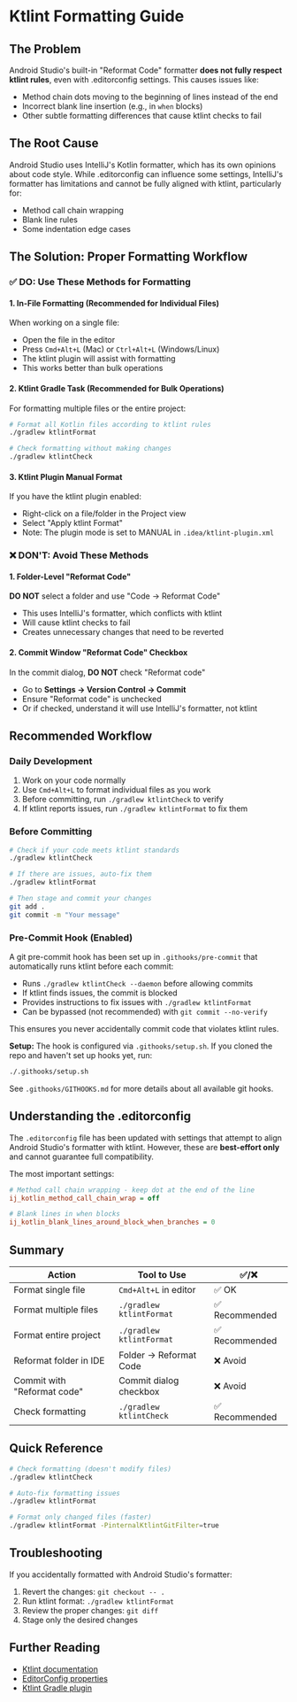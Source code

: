 # Ktlint Formatting Guide

## The Problem

Android Studio's built-in "Reformat Code" formatter **does not fully respect ktlint rules**, even with .editorconfig settings. This causes issues like:
- Method chain dots moving to the beginning of lines instead of the end
- Incorrect blank line insertion (e.g., in `when` blocks)
- Other subtle formatting differences that cause ktlint checks to fail

## The Root Cause

Android Studio uses IntelliJ's Kotlin formatter, which has its own opinions about code style. While .editorconfig can influence some settings, IntelliJ's formatter has limitations and cannot be fully aligned with ktlint, particularly for:
- Method call chain wrapping
- Blank line rules
- Some indentation edge cases

## The Solution: Proper Formatting Workflow

### ✅ DO: Use These Methods for Formatting

#### 1. **In-File Formatting (Recommended for Individual Files)**
When working on a single file:
- Open the file in the editor
- Press `Cmd+Alt+L` (Mac) or `Ctrl+Alt+L` (Windows/Linux)
- The ktlint plugin will assist with formatting
- This works better than bulk operations

#### 2. **Ktlint Gradle Task (Recommended for Bulk Operations)**
For formatting multiple files or the entire project:
```bash
# Format all Kotlin files according to ktlint rules
./gradlew ktlintFormat

# Check formatting without making changes
./gradlew ktlintCheck
```

#### 3. **Ktlint Plugin Manual Format**
If you have the ktlint plugin enabled:
- Right-click on a file/folder in the Project view
- Select "Apply ktlint Format"
- Note: The plugin mode is set to MANUAL in `.idea/ktlint-plugin.xml`

### ❌ DON'T: Avoid These Methods

#### 1. **Folder-Level "Reformat Code"**
**DO NOT** select a folder and use "Code → Reformat Code"
- This uses IntelliJ's formatter, which conflicts with ktlint
- Will cause ktlint checks to fail
- Creates unnecessary changes that need to be reverted

#### 2. **Commit Window "Reformat Code" Checkbox**
In the commit dialog, **DO NOT** check "Reformat code"
- Go to **Settings → Version Control → Commit**
- Ensure "Reformat code" is unchecked
- Or if checked, understand it will use IntelliJ's formatter, not ktlint

## Recommended Workflow

### Daily Development
1. Work on your code normally
2. Use `Cmd+Alt+L` to format individual files as you work
3. Before committing, run `./gradlew ktlintCheck` to verify
4. If ktlint reports issues, run `./gradlew ktlintFormat` to fix them

### Before Committing
```bash
# Check if your code meets ktlint standards
./gradlew ktlintCheck

# If there are issues, auto-fix them
./gradlew ktlintFormat

# Then stage and commit your changes
git add .
git commit -m "Your message"
```

### Pre-Commit Hook (Enabled)
A git pre-commit hook has been set up in `.githooks/pre-commit` that automatically runs ktlint before each commit:
- Runs `./gradlew ktlintCheck --daemon` before allowing commits
- If ktlint finds issues, the commit is blocked
- Provides instructions to fix issues with `./gradlew ktlintFormat`
- Can be bypassed (not recommended) with `git commit --no-verify`

This ensures you never accidentally commit code that violates ktlint rules.

**Setup:**
The hook is configured via `.githooks/setup.sh`. If you cloned the repo and haven't set up hooks yet, run:
```bash
./.githooks/setup.sh
```

See `.githooks/GITHOOKS.md` for more details about all available git hooks.

## Understanding the .editorconfig

The `.editorconfig` file has been updated with settings that attempt to align Android Studio's formatter with ktlint. However, these are **best-effort only** and cannot guarantee full compatibility.

The most important settings:
```ini
# Method call chain wrapping - keep dot at the end of the line
ij_kotlin_method_call_chain_wrap = off

# Blank lines in when blocks
ij_kotlin_blank_lines_around_block_when_branches = 0
```

## Summary

| Action | Tool to Use | ✅/❌ |
|--------|-------------|-------|
| Format single file | `Cmd+Alt+L` in editor | ✅ OK |
| Format multiple files | `./gradlew ktlintFormat` | ✅ Recommended |
| Format entire project | `./gradlew ktlintFormat` | ✅ Recommended |
| Reformat folder in IDE | Folder → Reformat Code | ❌ Avoid |
| Commit with "Reformat code" | Commit dialog checkbox | ❌ Avoid |
| Check formatting | `./gradlew ktlintCheck` | ✅ Recommended |

## Quick Reference

```bash
# Check formatting (doesn't modify files)
./gradlew ktlintCheck

# Auto-fix formatting issues
./gradlew ktlintFormat

# Format only changed files (faster)
./gradlew ktlintFormat -PinternalKtlintGitFilter=true
```

## Troubleshooting

If you accidentally formatted with Android Studio's formatter:
1. Revert the changes: `git checkout -- .`
2. Run ktlint format: `./gradlew ktlintFormat`
3. Review the proper changes: `git diff`
4. Stage only the desired changes

## Further Reading

- [Ktlint documentation](https://pinterest.github.io/ktlint/)
- [EditorConfig properties](https://editorconfig.org/)
- [Ktlint Gradle plugin](https://github.com/JLLeitschuh/ktlint-gradle)
